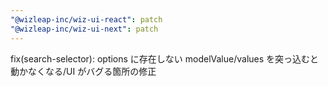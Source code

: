```yaml
---
"@wizleap-inc/wiz-ui-react": patch
"@wizleap-inc/wiz-ui-next": patch
---
```


fix(search-selector): options に存在しない modelValue/values を突っ込むと動かなくなる/UI がバグる箇所の修正
